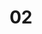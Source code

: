 ---
layout: photo
title: "02"
image_main: 02/20040722-155_5512-500.jpg
left: 01.html
right: 03.html
---